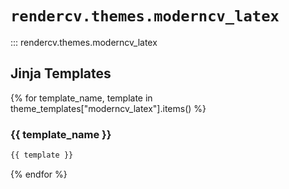 # `rendercv.themes.moderncv_latex`

::: rendercv.themes.moderncv_latex

## Jinja Templates

{% for template_name, template in theme_templates["moderncv_latex"].items() %}
### {{ template_name }}

```latex
{{ template }}
```

{% endfor %}
